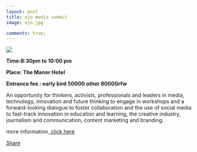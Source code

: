 ```yaml
---
layout: post
title: ejo media summit
image: ejo.jpg

comments: true;
---
```



<img src="{{site.github.url}}/img/ejo.jpg">


**Time:8:30pm to 10:00 pm**

**Place: The Manor Hotel**

**Entrance fee : early bird 50000 other 80000rfw**

An opportunity for thinkers, activists, professionals and leaders in media, technology, innovation and future thinking to engage in workshops and a forward-looking dialogue to foster collaboration and the use of social media to fast-track innovation in education and learning, the creative industry, journalism and communication, content marketing and branding.

more information[&nbsp; click here](http://www.ejo.co.rw/summit/)

<div class="fb-share-button" data-href="http://upkigali.com/2016/07/12/ejo-media-summit.html" data-layout="button_count" data-size="small" data-mobile-iframe="true"><a class="fb-xfbml-parse-ignore" target="_blank" href="https://www.facebook.com/sharer/sharer.php?u=http%3A%2F%2Fupkigali.com%2F2016%2F07%2F12%2Fejo-media-summit.html&amp;src=sdkpreparse">Share</a></div>
